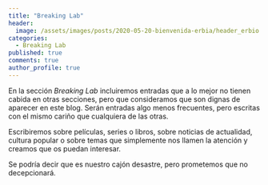 ```yaml
---
title: "Breaking Lab"
header:
  image: /assets/images/posts/2020-05-20-bienvenida-erbia/header_erbio.jpg
categories:
  - Breaking Lab
published: true
comments: true
author_profile: true
--- 
```


En la sección *Breaking Lab* incluiremos entradas que a lo mejor no tienen cabida en otras secciones, pero que consideramos que son dignas
 de aparecer en este blog. Serán entradas algo menos frecuentes, pero escritas con el mismo cariño que cualquiera de las otras.

Escribiremos sobre películas, series o libros, sobre noticias de actualidad, cultura popular o sobre temas que simplemente nos llamen la
 atención y creamos que os puedan interesar.
 
 Se podría decir que es nuestro cajón desastre, pero prometemos que no decepcionará.
